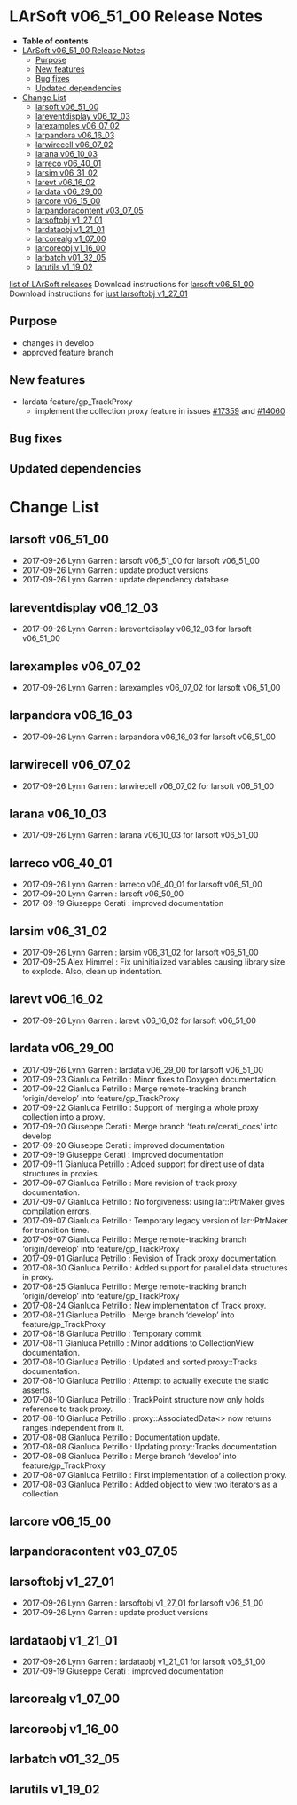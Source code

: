 LArSoft v06_51_00 Release Notes
======================================================================

-   **Table of contents**
-   [LArSoft v06_51_00 Release Notes](#LArSoft-v06_51_00-Release-Notes)
    -   [Purpose](#Purpose)
    -   [New features](#New-features)
    -   [Bug fixes](#Bug-fixes)
    -   [Updated dependencies](#Updated-dependencies)
-   [Change List](#Change-List)
    -   [larsoft v06_51_00](#larsoft-v06_51_00)
    -   [lareventdisplay v06_12_03](#lareventdisplay-v06_12_03)
    -   [larexamples v06_07_02](#larexamples-v06_07_02)
    -   [larpandora v06_16_03](#larpandora-v06_16_03)
    -   [larwirecell v06_07_02](#larwirecell-v06_07_02)
    -   [larana v06_10_03](#larana-v06_10_03)
    -   [larreco v06_40_01](#larreco-v06_40_01)
    -   [larsim v06_31_02](#larsim-v06_31_02)
    -   [larevt v06_16_02](#larevt-v06_16_02)
    -   [lardata v06_29_00](#lardata-v06_29_00)
    -   [larcore v06_15_00](#larcore-v06_15_00)
    -   [larpandoracontent v03_07_05](#larpandoracontent-v03_07_05)
    -   [larsoftobj v1_27_01](#larsoftobj-v1_27_01)
    -   [lardataobj v1_21_01](#lardataobj-v1_21_01)
    -   [larcorealg v1_07_00](#larcorealg-v1_07_00)
    -   [larcoreobj v1_16_00](#larcoreobj-v1_16_00)
    -   [larbatch v01_32_05](#larbatch-v01_32_05)
    -   [larutils v1_19_02](#larutils-v1_19_02)

[list of LArSoft releases](LArSoft_release_list)
Download instructions for [larsoft v06_51_00](http://scisoft.fnal.gov/scisoft/bundles/larsoft/v06_51_00/larsoft-v06_51_00.html)
Download instructions for [just larsoftobj v1_27_01](http://scisoft.fnal.gov/scisoft/bundles/larsoftobj/v1_27_01/larsoftobj-v1_27_01.html)

Purpose
--------------------

-   changes in develop
-   approved feature branch

New features
------------------------------

-   lardata feature/gp_TrackProxy
    -   implement the collection proxy feature in issues [\#17359](/redmine/issues/17359 "Task: Navigate track data product (Closed)") and [\#14060](/redmine/issues/14060 "Task: Provide ways to navigate associated data products in a seamless way (Closed)")

Bug fixes
------------------------

Updated dependencies
----------------------------------------------

Change List
============================

larsoft v06_51_00
------------------------------------------

-   2017-09-26 Lynn Garren : larsoft v06_51_00 for larsoft v06_51_00
-   2017-09-26 Lynn Garren : update product versions
-   2017-09-26 Lynn Garren : update dependency database

lareventdisplay v06_12_03
----------------------------------------------------------

-   2017-09-26 Lynn Garren : lareventdisplay v06_12_03 for larsoft v06_51_00

larexamples v06_07_02
--------------------------------------------------

-   2017-09-26 Lynn Garren : larexamples v06_07_02 for larsoft v06_51_00

larpandora v06_16_03
------------------------------------------------

-   2017-09-26 Lynn Garren : larpandora v06_16_03 for larsoft v06_51_00

larwirecell v06_07_02
--------------------------------------------------

-   2017-09-26 Lynn Garren : larwirecell v06_07_02 for larsoft v06_51_00

larana v06_10_03
----------------------------------------

-   2017-09-26 Lynn Garren : larana v06_10_03 for larsoft v06_51_00

larreco v06_40_01
------------------------------------------

-   2017-09-26 Lynn Garren : larreco v06_40_01 for larsoft v06_51_00
-   2017-09-20 Lynn Garren : larsoft v06_50_00
-   2017-09-19 Giuseppe Cerati : improved documentation

larsim v06_31_02
----------------------------------------

-   2017-09-26 Lynn Garren : larsim v06_31_02 for larsoft v06_51_00
-   2017-09-25 Alex Himmel : Fix uninitialized variables causing library size to explode. Also, clean up indentation.

larevt v06_16_02
----------------------------------------

-   2017-09-26 Lynn Garren : larevt v06_16_02 for larsoft v06_51_00

lardata v06_29_00
------------------------------------------

-   2017-09-26 Lynn Garren : lardata v06_29_00 for larsoft v06_51_00
-   2017-09-23 Gianluca Petrillo : Minor fixes to Doxygen documentation.
-   2017-09-22 Gianluca Petrillo : Merge remote-tracking branch ‘origin/develop’ into feature/gp_TrackProxy
-   2017-09-22 Gianluca Petrillo : Support of merging a whole proxy collection into a proxy.
-   2017-09-20 Giuseppe Cerati : Merge branch ‘feature/cerati_docs’ into develop
-   2017-09-20 Giuseppe Cerati : improved documentation
-   2017-09-19 Giuseppe Cerati : improved documentation
-   2017-09-11 Gianluca Petrillo : Added support for direct use of data structures in proxies.
-   2017-09-07 Gianluca Petrillo : More revision of track proxy documentation.
-   2017-09-07 Gianluca Petrillo : No forgiveness: using lar::PtrMaker gives compilation errors.
-   2017-09-07 Gianluca Petrillo : Temporary legacy version of lar::PtrMaker for transition time.
-   2017-09-07 Gianluca Petrillo : Merge remote-tracking branch ‘origin/develop’ into feature/gp_TrackProxy
-   2017-09-01 Gianluca Petrillo : Revision of Track proxy documentation.
-   2017-08-30 Gianluca Petrillo : Added support for parallel data structures in proxy.
-   2017-08-25 Gianluca Petrillo : Merge remote-tracking branch ‘origin/develop’ into feature/gp_TrackProxy
-   2017-08-24 Gianluca Petrillo : New implementation of Track proxy.
-   2017-08-21 Gianluca Petrillo : Merge branch ‘develop’ into feature/gp_TrackProxy
-   2017-08-18 Gianluca Petrillo : Temporary commit
-   2017-08-11 Gianluca Petrillo : Minor additions to CollectionView documentation.
-   2017-08-10 Gianluca Petrillo : Updated and sorted proxy::Tracks documentation.
-   2017-08-10 Gianluca Petrillo : Attempt to actually execute the static asserts.
-   2017-08-10 Gianluca Petrillo : TrackPoint structure now only holds reference to track proxy.
-   2017-08-10 Gianluca Petrillo : proxy::AssociatedData\<\> now returns ranges independent from it.
-   2017-08-08 Gianluca Petrillo : Documentation update.
-   2017-08-08 Gianluca Petrillo : Updating proxy::Tracks documentation
-   2017-08-08 Gianluca Petrillo : Merge branch ‘develop’ into feature/gp_TrackProxy
-   2017-08-07 Gianluca Petrillo : First implementation of a collection proxy.
-   2017-08-03 Gianluca Petrillo : Added object to view two iterators as a collection.

larcore v06_15_00
------------------------------------------

larpandoracontent v03_07_05
--------------------------------------------------------------

larsoftobj v1_27_01
----------------------------------------------

-   2017-09-26 Lynn Garren : larsoftobj v1_27_01 for larsoft v06_51_00
-   2017-09-26 Lynn Garren : update product versions

lardataobj v1_21_01
----------------------------------------------

-   2017-09-26 Lynn Garren : lardataobj v1_21_01 for larsoft v06_51_00
-   2017-09-19 Giuseppe Cerati : improved documentation

larcorealg v1_07_00
----------------------------------------------

larcoreobj v1_16_00
----------------------------------------------

larbatch v01_32_05
--------------------------------------------

larutils v1_19_02
------------------------------------------
